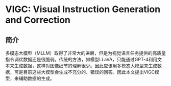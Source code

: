 # VIGC: Visual Instruction Generation and Correction

## 简介

多模态大模型（MLLM）取得了非常大的进展，但是为视觉语言任务提供的高质量指令调优数据还是很脆弱。传统的方法，如模型LLaVA，只能通过GPT-4利用文本来生成数据，这样对图像细节的理解很少。因此应该用多模态大模型来生成数据，可是目前这些大模型会生成不充分的、错误的回答。因此本文提出VIGC模型，来辅助数据的生成。
